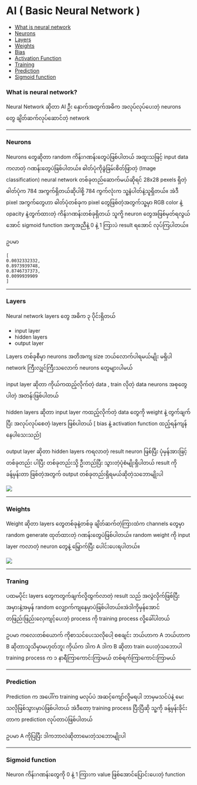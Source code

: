 
# AI ( Basic Neural Network )

- [What is neural network](#neuralnetwork)
- [Neurons](#neurons)
- [Layers](#layers)
- [Weights](#weights)
- [Bias](#bias)
- [Activation Function](#activation)
- [Training](#training)
- [Prediction](#prediction)
- [Sigmoid function](#sigmoid)


### What is neural network? <a name="neuralnetwork"></a>
  
  Neural Network ဆိုတာ AI ဦး နှောက်အတွက်အဓိက အလုပ်လုပ်ပေးတဲ့ neurons တွေ ချိတ်ဆက်လုပ်ဆောင်တဲ့ network

--------

### Neurons <a name="neurons"></a>
Neurons တွေဆိုတာ random ကိန်းဂဏန်းတွေပဲဖြစ်ပါတယ် အထူးသဖြင့် input data ကလာတဲ့ ဂဏန်းတွေပဲဖြစ်ပါတယ်။ 
ဓါတ်ပုံကိုခွဲခြမ်းစိတ်ဖြာတဲ့ (Image classification) neural network တစ်ခုတည်ဆောက်မယ်ဆိုရင် 28x28 pexels ရှိတဲ့ဓါတ်ပုံက 784 အကွက်ရှိတယ်ဆိုပါစို့ 784 ကွက်လုံးက သူ့နံပါတ်နဲ့သူရှိတယ်။ 
အဲဒီ pixel အကွက်တွေဟာ ဓါတ်ပုံတစ်ခုက pixel တွေဖြစ်တဲ့အတွက်သူ့မှာ RGB color နဲ့ opacity နဲ့တွက်ထားတဲ့ ကိန်းဂဏန်းတစ်ခုရှိတယ် သူကို့ neuron တွေအဖြစ်မှတ်ရလွယ်အောင် sigmoid function အကူအညီနဲ့ 0 နဲ့ 1 ကြားပဲ result ရအောင် လုပ်ကြပါတယ်။

ဥပမာ 

```
[
0.0032332332,
0.8973939748,
0.8746737373,
0.0099939909
]
```

--------

### Layers <a name="layers"></a>

Neural network layers တွေ အဓိက ၃ ပိုင်းရှိတယ်
- input layer
- hidden layers 
- output layer

Layers တစ်ခုစီမှာ neurons အတိအကျ size ဘယ်လောက်ပါရမယ်မျိုး မရှိပါ network ကြီးလျှင်ကြီးသလောက် neurons တွေများပါမယ်

input layer ဆိုတာ ကိုယ်ကထည့်လိုက်တဲ့ data , train လိုတဲ့ data neurons အစုတွေပါတဲ့ အတန်းဖြစ်ပါတယ်

hidden layers ဆိုတာ input layer ကထည့်လိုက်တဲ့ data တွေကို weight နဲ့ တွက်ချက်ပြီး အလုပ်လုပ်စေတဲ့ layers ဖြစ်ပါတယ် [ bias နဲ့ activation function ထည့်ရန်ကျန်နေပါသေးသည်]

output layer ဆိုတာ hidden layers ကရလာတဲ့ result neuron ဖြစ်ပြီး ပုံမှန်အားဖြင့် တစ်ခုတည်း ပါပြီး တစ်ခုတည်းသို့ ဦးတည်ပြီး သွားတဲ့ပုံစံမျိုးရှိပါတယ်
result ကိုခန့်မှန်းတာ ဖြစ်တဲ့အတွက် output တစ်ခုတည်းရှိရမယ်ဆိုတဲ့သဘောမျိုးပါ 

<img src="https://www.tibco.com/sites/tibco/files/media_entity/2021-05/neutral-network-diagram.svg">

--------

### Weights <a name="weights"></a>

Weight ဆိုတာ layers တွေတစ်ခုနဲ့တစ်ခု ချိတ်ဆက်တဲ့ကြားထဲက channels တွေမှာ random generate ထုတ်ထားတဲ့ ဂဏန်းတွေပဲဖြစ်ပါတယ်။ 
random weight ကို input layer ကလာတဲ့ neuron တွေနဲ့ မြှောက်ပြီး ပေါင်းပေးရပါတယ်။ 

<img src="https://user-images.githubusercontent.com/33022876/130192354-f3d7f58a-0ef5-48ac-bb44-5318c2420e9d.jpg">

--------

### Traning <a name="training"></a>

ပထမပိုင်း layers တွေကတွက်ချက်လို့ထွက်လာတဲ့ result သည် အလွဲလိုက်ဖြစ်ပြီး အမှားနဲ့အမှန် random လျှောက်ကျနေမှာပဲဖြစ်ပါတယ်။အဲဒါကိုမှန်အောင်
တဖြည်းဖြည်းလေ့ကျင့်ပေးတဲ့ process ကို training process လို့ခေါ်ပါတယ်

ဥပမာ ကလေးတစ်ယောက် ကိုစာသင်ပေးသလိုပေါ့ စစချင်း ဘယ်ဟာက A ဘယ်ဟာက B ဆိုတာသူသိမှာမဟုတ်ဘူး ကိုယ်က ဒါက A ဒါက B ဆိုတာ train ပေးတဲ့သဘောပါ
training process က ၁ နာရီကြာကောင်းကြာမယ် တစ်ရက်ကြာကောင်းကြာမယ်

--------

### Prediction <a name="prediction"></a>
Prediction က အပေါ်က training မလုပ်ပဲ အဆင့်ကျော်လို့မရပါ ဘာမှမသင်ပဲနဲ့ မေးသလိုဖြစ်သွားမှာပဲဖြစ်ပါတယ် အဲဒီတော့ training process ပြီးပြီဆို သူ့ကို ခန့်မှန်းခိုင်းတာက prediction လုပ်တာပဲဖြစ်ပါတယ်

ဥပမာ A ကိုပြပြီး ဒါကဘာလဲဆိုတာမေးတဲ့သဘောမျိုးပါ 

---------

### Sigmoid function

Neuron ကိန်းဂဏန်းတွေကို 0 နဲ့ 1 ကြားက value ဖြစ်အောင်ပြောင်းပေးတဲ့ function
